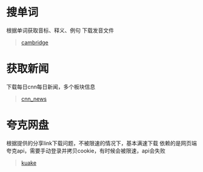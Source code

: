 # 搜单词
根据单词获取音标、释义、例句
下载发音文件
>[cambridge](code/python/cambridge)

# 获取新闻
下载每日cnn每日新闻，多个板块信息
>[cnn_news](code/python/cnn_news)

# 夸克网盘
根据提供的分享link下载问题，不被限速的情况下，基本满速下载
依赖的是网页端夸克api，需要手动登录并拷贝cookie，有时候会被限速，api会失败
>[kuake](code/python/kuake)